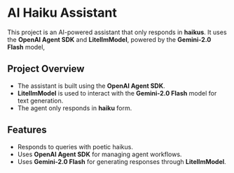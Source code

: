 # AI Haiku Assistant

This project is an AI-powered assistant that only responds in **haikus**. It uses the **OpenAI Agent SDK** and **LitellmModel**, powered by the **Gemini-2.0 Flash** model, 

## Project Overview

- The assistant is built using the **OpenAI Agent SDK**.
- **LitellmModel** is used to interact with the **Gemini-2.0 Flash** model for text generation.
- The agent only responds in **haiku** form.

## Features

- Responds to queries with poetic haikus.
- Uses **OpenAI Agent SDK** for managing agent workflows.
- Uses **Gemini-2.0 Flash** for generating responses through **LitellmModel**.

